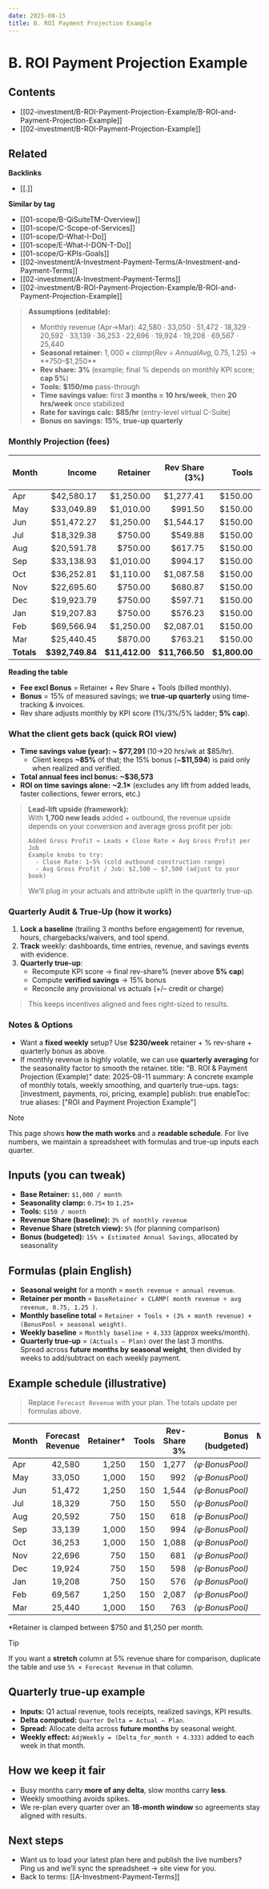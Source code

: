 ```yaml
---
date: 2025-08-15
title: B. ROI Payment Projection Example
---
```

# B. ROI Payment Projection Example

<!-- AUTO-TOC:START -->

## Contents
- [[02-investment/B-ROI-Payment-Projection-Example/B-ROI-and-Payment-Projection-Example]]
- [[02-investment/B-ROI-Payment-Projection-Example]]

<!-- AUTO-TOC:END -->


<!-- RELATED:START -->

## Related
**Backlinks**
- [[.]]

**Similar by tag**
- [[01-scope/B-QiSuiteTM-Overview]]
- [[01-scope/C-Scope-of-Services]]
- [[01-scope/D-What-I-Do]]
- [[01-scope/E-What-I-DON-T-Do]]
- [[01-scope/G-KPIs-Goals]]
- [[02-investment/A-Investment-Payment-Terms/A-Investment-and-Payment-Terms]]
- [[02-investment/A-Investment-Payment-Terms]]
- [[02-investment/B-ROI-Payment-Projection-Example/B-ROI-and-Payment-Projection-Example]]

<!-- RELATED:END -->
































> **Assumptions (editable):**
> - Monthly revenue (Apr→Mar): 42,580 · 33,050 · 51,472 · 18,329 · 20,592 · 33,139 · 36,253 · 22,696 · 19,924 · 19,208 · 69,567 · 25,440  
> - **Seasonal retainer:** $1,000 × clamp(Rev ÷ Annual Avg, 0.75, 1.25) → **$750–$1,250**  
> - **Rev share:** **3%** (example; final % depends on monthly KPI score; **cap 5%**)  
> - **Tools:** **$150/mo** pass-through  
> - **Time savings value:** first **3 months = 10 hrs/week**, then **20 hrs/week** once stabilized  
> - **Rate for savings calc:** **$85/hr** (entry-level virtual C-Suite)  
> - **Bonus on savings:** **15%**, **true-up quarterly**

### Monthly Projection (fees)

| Month | Income | Retainer | Rev Share (3%) | Tools | Bonus (15% time value) | Fee excl Bonus | Fee incl Bonus |
|---|---:|---:|---:|---:|---:|---:|---:|
| Apr | $42,580.17 | $1,250.00 | $1,277.41 | $150.00 | $552.07 | $2,677.41 | $3,229.48 |
| May | $33,049.89 | $1,010.00 | $991.50 | $150.00 | $552.07 | $2,151.50 | $2,703.57 |
| Jun | $51,472.27 | $1,250.00 | $1,544.17 | $150.00 | $552.07 | $2,944.17 | $3,496.24 |
| Jul | $18,329.38 | $750.00 | $549.88 | $150.00 | $1,104.15 | $1,449.88 | $2,554.03 |
| Aug | $20,591.78 | $750.00 | $617.75 | $150.00 | $1,104.15 | $1,517.75 | $2,621.90 |
| Sep | $33,138.93 | $1,010.00 | $994.17 | $150.00 | $1,104.15 | $2,154.17 | $3,258.32 |
| Oct | $36,252.81 | $1,110.00 | $1,087.58 | $150.00 | $1,104.15 | $2,347.58 | $3,451.73 |
| Nov | $22,695.60 | $750.00 | $680.87 | $150.00 | $1,104.15 | $1,580.87 | $2,685.02 |
| Dec | $19,923.79 | $750.00 | $597.71 | $150.00 | $1,104.15 | $1,497.71 | $2,601.86 |
| Jan | $19,207.83 | $750.00 | $576.23 | $150.00 | $1,104.15 | $1,476.23 | $2,580.38 |
| Feb | $69,566.94 | $1,250.00 | $2,087.01 | $150.00 | $1,104.15 | $3,487.01 | $4,591.16 |
| Mar | $25,440.45 | $870.00 | $763.21 | $150.00 | $1,104.15 | $1,783.21 | $2,887.36 |
| **Totals** | **$392,749.84** | **$11,412.00** | **$11,766.50** | **$1,800.00** | **$11,594.02** | **$24,978.50** | **$36,572.52** |

**Reading the table**
- **Fee excl Bonus** = Retainer + Rev Share + Tools (billed monthly).  
- **Bonus** = 15% of measured savings; we **true-up quarterly** using time-tracking & invoices.  
- Rev share adjusts monthly by KPI score (1%/3%/5% ladder; **5% cap**).
### What the client gets back (quick ROI view)

- **Time savings value (year): ~ $77,291** (10→20 hrs/wk at $85/hr).  
  - Client keeps **~85%** of that; the 15% bonus (~**$11,594**) is paid only when realized and verified.  
- **Total annual fees incl bonus:** **~$36,573**  
- **ROI on time savings alone:** **~2.1×** (excludes any lift from added leads, faster collections, fewer errors, etc.)

> **Lead-lift upside (framework):**  
> With **1,700 new leads** added + outbound, the revenue upside depends on your conversion and average gross profit per job:
>
> ```
> Added Gross Profit ≈ Leads × Close Rate × Avg Gross Profit per Job
> Example knobs to try:
>   - Close Rate: 1–5% (cold outbound construction range)
>   - Avg Gross Profit / Job: $2,500 – $7,500 (adjust to your book)
> ```
> We’ll plug in your actuals and attribute uplift in the quarterly true-up.
### Quarterly Audit & True-Up (how it works)

1) **Lock a baseline** (trailing 3 months before engagement) for revenue, hours, chargebacks/waivers, and tool spend.  
2) **Track** weekly: dashboards, time entries, revenue, and savings events with evidence.  
3) **Quarterly true-up**:  
   - Recompute KPI score → final rev-share% (never above **5% cap**)  
   - Compute **verified savings** → 15% bonus  
   - Reconcile any provisional vs actuals (+/– credit or charge)

> This keeps incentives aligned and fees right-sized to results.
### Notes & Options
- Want a **fixed weekly** setup? Use **$230/week** retainer + % rev-share + quarterly bonus as above.  
- If monthly revenue is highly volatile, we can use **quarterly averaging** for the seasonality factor to smooth the retainer.
title: "B. ROI & Payment Projection (Example)"
date: 2025-08-11
summary: A concrete example of monthly totals, weekly smoothing, and quarterly true-ups.
tags: [investment, payments, roi, pricing, example]
publish: true
enableToc: true
aliases: ["ROI and Payment Projection Example"]
> [!note]
> This page shows **how the math works** and a **readable schedule**. For live numbers, we maintain a spreadsheet with formulas and true-up inputs each quarter.

## Inputs (you can tweak)

- **Base Retainer:** `$1,000 / month`
- **Seasonality clamp:** `0.75×` to `1.25×`
- **Tools:** `$150 / month`
- **Revenue Share (baseline):** `3% of monthly revenue`
- **Revenue Share (stretch view):** `5%` (for planning comparison)
- **Bonus (budgeted):** `15% × Estimated Annual Savings`, allocated by seasonality

## Formulas (plain English)

- **Seasonal weight** for a month = `month revenue ÷ annual revenue`.
- **Retainer per month** = `BaseRetainer × CLAMP( month revenue ÷ avg revenue, 0.75, 1.25 )`.
- **Monthly baseline total** = `Retainer + Tools + (3% × month revenue) + (BonusPool × seasonal weight)`.
- **Weekly baseline** = `Monthly baseline ÷ 4.333` (approx weeks/month).
- **Quarterly true-up** = `(Actuals − Plan)` over the last 3 months.  
  Spread across **future months by seasonal weight**, then divided by weeks to add/subtract on each weekly payment.

## Example schedule (illustrative)

> Replace `Forecast Revenue` with your plan. The totals update per formulas above.

| Month | Forecast Revenue | Retainer* | Tools | Rev-Share 3% | Bonus (budgeted) | **Monthly Total** | **Weekly (≈/wk)** |
|---|---:|---:|---:|---:|---:|---:|---:|
| Apr | 42,580 | 1,250 | 150 | 1,277 | *(φ·BonusPool)* | **(calc)** | **(calc)** |
| May | 33,050 | 1,000 | 150 | 992 | *(φ·BonusPool)* | **(calc)** | **(calc)** |
| Jun | 51,472 | 1,250 | 150 | 1,544 | *(φ·BonusPool)* | **(calc)** | **(calc)** |
| Jul | 18,329 | 750 | 150 | 550 | *(φ·BonusPool)* | **(calc)** | **(calc)** |
| Aug | 20,592 | 750 | 150 | 618 | *(φ·BonusPool)* | **(calc)** | **(calc)** |
| Sep | 33,139 | 1,000 | 150 | 994 | *(φ·BonusPool)* | **(calc)** | **(calc)** |
| Oct | 36,253 | 1,000 | 150 | 1,088 | *(φ·BonusPool)* | **(calc)** | **(calc)** |
| Nov | 22,696 | 750 | 150 | 681 | *(φ·BonusPool)* | **(calc)** | **(calc)** |
| Dec | 19,924 | 750 | 150 | 598 | *(φ·BonusPool)* | **(calc)** | **(calc)** |
| Jan | 19,208 | 750 | 150 | 576 | *(φ·BonusPool)* | **(calc)** | **(calc)** |
| Feb | 69,567 | 1,250 | 150 | 2,087 | *(φ·BonusPool)* | **(calc)** | **(calc)** |
| Mar | 25,440 | 1,000 | 150 | 763 | *(φ·BonusPool)* | **(calc)** | **(calc)** |

\*Retainer is clamped between \$750 and \$1,250 per month.

> [!tip]
> If you want a **stretch** column at 5% revenue share for comparison, duplicate the table and use `5% × Forecast Revenue` in that column.

## Quarterly true-up example

- **Inputs:** Q1 actual revenue, tools receipts, realized savings, KPI results.  
- **Delta computed:** `Quarter Delta = Actual − Plan`.  
- **Spread:** Allocate delta across **future months** by seasonal weight.  
- **Weekly effect:** `AdjWeekly = (Delta_for_month ÷ 4.333)` added to each week in that month.

## How we keep it fair

- Busy months carry **more of any delta**, slow months carry **less**.  
- Weekly smoothing avoids spikes.  
- We re-plan every quarter over an **18-month window** so agreements stay aligned with results.

## Next steps

- Want us to load your latest plan here and publish the live numbers?  
  Ping us and we’ll sync the spreadsheet → site view for you.
- Back to terms: [[A-Investment-Payment-Terms]]